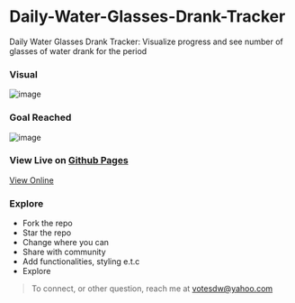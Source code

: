 # Daily-Water-Glasses-Drank-Tracker
Daily Water Glasses Drank Tracker: Visualize progress and see number of glasses of water drank for the period
### Visual
![image](https://user-images.githubusercontent.com/77758884/196106341-9e790da3-d823-4489-a895-4792a81ad09c.png)
### Goal Reached
![image](https://user-images.githubusercontent.com/77758884/196106209-151d502c-a1ae-4509-a151-d3bff055f302.png)
### View Live on [Github Pages](https://wakolivotes.github.io/Water-Glasses-Drank-Tracker/)
[View Online](https://wakolivotes.github.io/Water-Glasses-Drank-Tracker/)
### Explore
- Fork the repo
- Star the repo
- Change where you can
- Share with community
- Add functionalities, styling e.t.c
- Explore
> To connect, or other question, reach me at votesdw@yahoo.com
